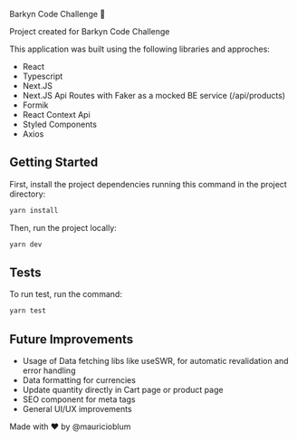 Barkyn Code Challenge 🐶

Project created for Barkyn Code Challenge

This application was built using the following libraries and approches:

- React
- Typescript
- Next.JS
- Next.JS Api Routes with Faker as a mocked BE service (/api/products)
- Formik
- React Context Api
- Styled Components
- Axios
## Getting Started

First, install the project dependencies running this command in the project directory:

```bash
yarn install
```

Then, run the project locally:

```bash
yarn dev
```

## Tests

To run test, run the command:

```bash
yarn test
```

## Future Improvements

- Usage of Data fetching libs like useSWR, for automatic revalidation and error handling
- Data formatting for currencies
- Update quantity directly in Cart page or product page
- SEO component for meta tags
- General UI/UX improvements


Made with ❤ by @mauricioblum


